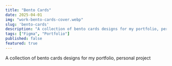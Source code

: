 ```yaml
---
title: "Bento Cards"
date: 2025-04-01
img: "work-bento-cards-cover.webp"
slug: 'bento-cards'
description: "A collection of bento cards designs for my portfolio, personal project"
tags: ["Figma", "Portfolio"]
published: false
featured: true
---
```


A collection of bento cards designs for my portfolio, personal project
